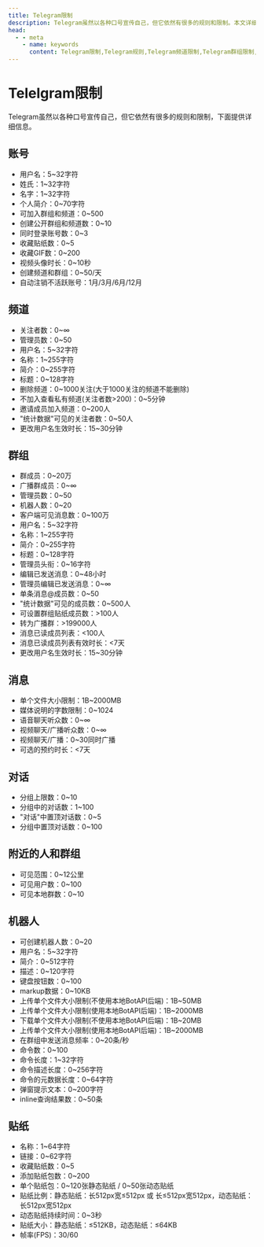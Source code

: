 ```yaml
---
title: Telegram限制
description: Telegram虽然以各种口号宣传自己，但它依然有很多的规则和限制。本文详细介绍了Telegram账号、频道、群组、机器人、贴纸等限制。访问TGwiki - Telegram知识库，了解更多Telegram使用技巧。
head:
  - - meta
    - name: keywords
      content: Telegram限制,Telegram规则,Telegram频道限制,Telegram群组限制,Telegram机器人限制,Telegram贴纸限制,TG限制,TG规则,TG频道限制,TG群组限制,TG机器人限制,TG贴纸限制,电报限制,电报规则,电报频道限制,电报群组限制,电报机器人限制,电报贴纸限制,Telegram入门,TGwiki,Telegram知识库
---
```


# Telelgram限制

Telegram虽然以各种口号宣传自己，但它依然有很多的规则和限制，下面提供详细信息。

## 账号

   * 用户名：5~32字符
   * 姓氏：1~32字符
   * 名字：1~32字符
   * 个人简介：0~70字符
   * 可加入群组和频道：0~500
   * 创建公开群组和频道数：0~10
   * 同时登录账号数：0~3
   * 收藏贴纸数：0~5
   * 收藏GIF数：0~200
   * 视频头像时长：0~10秒
   * 创建频道和群组：0~50/天
   * 自动注销不活跃账号：1月/3月/6月/12月

## 频道

   * 关注者数：0~∞
   * 管理员数：0~50
   * 用户名：5~32字符
   * 名称：1~255字符
   * 简介：0~255字符
   * 标题：0~128字符
   * 删除频道：0~1000关注(大于1000关注的频道不能删除)
   * 不加入查看私有频道(关注者数>200)：0~5分钟
   * 邀请成员加入频道：0~200人
   * "统计数据"可见的关注者数：0~50人
   * 更改用户名生效时长：15~30分钟

## 群组

   * 群成员：0~20万
   * 广播群成员：0~∞
   * 管理员数：0~50
   * 机器人数：0~20
   * 客户端可见消息数：0~100万
   * 用户名：5~32字符
   * 名称：1~255字符
   * 简介：0~255字符
   * 标题：0~128字符
   * 管理员头衔：0~16字符
   * 编辑已发送消息：0~48小时
   * 管理员编辑已发送消息：0~∞
   * 单条消息@成员数：0~50
   * "统计数据"可见的成员数：0~500人
   * 可设置群组贴纸成员数：>100人
   * 转为广播群：>199000人
   * 消息已读成员列表：<100人
   * 消息已读成员列表有效时长：<7天
   * 更改用户名生效时长：15~30分钟

## 消息

   * 单个文件大小限制：1B~2000MB
   * 媒体说明的字数限制：0~1024
   * 语音聊天听众数：0~∞
   * 视频聊天/广播听众数：0~∞
   * 视频聊天/广播：0~30同时广播
   * 可选的预约时长：<7天

## 对话

   * 分组上限数：0~10
   * 分组中的对话数：1~100
   * "对话"中置顶对话数：0~5
   * 分组中置顶对话数：0~100

## 附近的人和群组

   * 可见范围：0~12公里
   * 可见用户数：0~100
   * 可见本地群数：0~10

## 机器人

   * 可创建机器人数：0~20
   * 用户名：5~32字符
   * 简介：0~512字符
   * 描述：0~120字符
   * 键盘按钮数：0~100
   * markup数据：0~10KB
   * 上传单个文件大小限制(不使用本地BotAPI后端)：1B~50MB
   * 上传单个文件大小限制(使用本地BotAPI后端)：1B~2000MB
   * 下载单个文件大小限制(不使用本地BotAPI后端)：1B~20MB
   * 上传单个文件大小限制(使用本地BotAPI后端)：1B~2000MB
   * 在群组中发送消息频率：0~20条/秒
   * 命令数：0~100
   * 命令长度：1~32字符
   * 命令描述长度：0~256字符
   * 命令的元数据长度：0~64字符
   * 弹窗提示文本：0~200字符
   * inline查询结果数：0~50条

## 贴纸

   * 名称：1~64字符
   * 链接：0~62字符
   * 收藏贴纸数：0~5
   * 添加贴纸包数：0~200
   * 单个贴纸包：0~120张静态贴纸 / 0~50张动态贴纸
   * 贴纸比例：静态贴纸：长512px宽≤512px 或 长≤512px宽512px，动态贴纸：长512px宽512px
   * 动态贴纸持续时间：0~3秒
   * 贴纸大小：静态贴纸：≤512KB，动态贴纸：≤64KB
   * 帧率(FPS)：30/60
